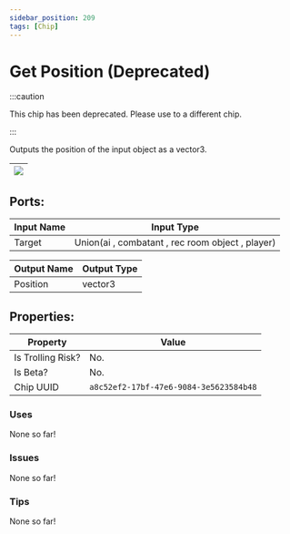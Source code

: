 ```yaml
---
sidebar_position: 209
tags: [Chip]
---
```


# Get Position (Deprecated)
:::caution

This chip has been deprecated. Please use to a different chip.

:::

Outputs the position of the input object as a vector3.

| ![](https://images-ext-2.discordapp.net/external/MPmIaQzlEPmgGWlgi-WxBBXt0Bjv_zWPkg1y1f_sy3s/https/www.recroomcircuits.com/image/circuit/absolute-value?width=206&height=108) |
|-----|

## Ports:

| Input Name | Input Type |
|-----------|-----------|
| Target | Union(ai , combatant , rec room object , player) |

| Output Name | Output Type |
|-----------|-----------|
| Position | vector3 |

## Properties:

| Property  | Value |
|-------------------|-----------|
| Is Trolling Risk? | No. |
| Is Beta? | No. |
| Chip UUID | `a8c52ef2-17bf-47e6-9084-3e5623584b48` |

### Uses
None so far!

### Issues
None so far!

### Tips
None so far!

